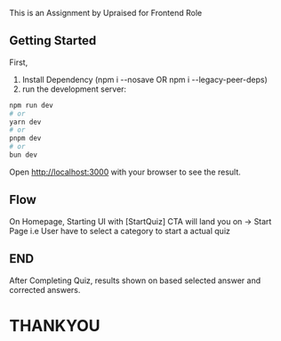 This is an Assignment by Upraised for Frontend Role

## Getting Started

First,
1. Install Dependency (npm i --nosave OR npm i --legacy-peer-deps) 
2. run the development server:

```bash
npm run dev
# or
yarn dev
# or
pnpm dev
# or
bun dev
```

Open [http://localhost:3000](http://localhost:3000) with your browser to see the result.

## Flow
On Homepage, Starting UI with [StartQuiz] CTA will land you on -> Start Page i.e User have to select a category to start a actual quiz


## END
After Completing Quiz, results shown on based selected answer and corrected answers.

# THANKYOU